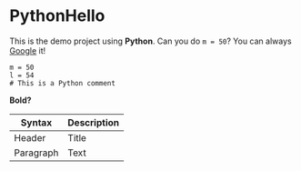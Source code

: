 # PythonHello

This is the demo project using **Python**. Can you do `m = 50`?
You can always [Google](https://www.google.com/) it!

```
m = 50
l = 54
# This is a Python comment
```
<b> Bold? </b>

| Syntax | Description |
| ----------- | ----------- |
| Header | Title |
| Paragraph | Text | 

